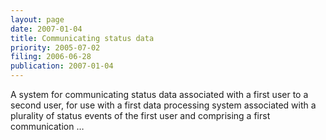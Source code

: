 ```yaml
---
layout: page
date: 2007-01-04
title: Communicating status data
priority: 2005-07-02
filing: 2006-06-28
publication: 2007-01-04
---
```

A system for communicating status data associated with a first user to a second user, for use with a first data processing system associated with a plurality of status events of the first user and comprising a first communication …